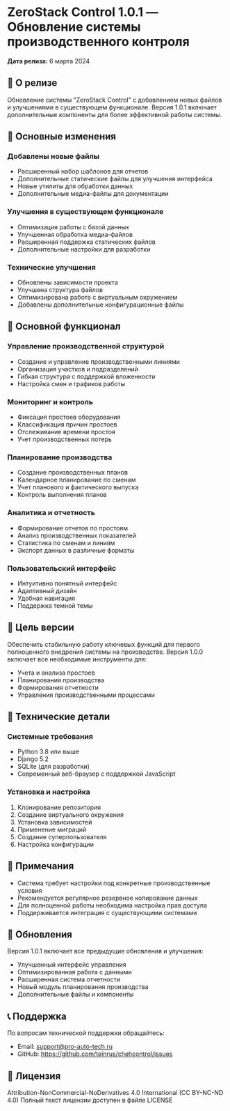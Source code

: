 # ZeroStack Control 1.0.1 — Обновление системы производственного контроля

**Дата релиза:** 6 марта 2024

## 🎉 О релизе

Обновление системы "ZeroStack Control" с добавлением новых файлов и улучшениями в существующем функционале. Версия 1.0.1 включает дополнительные компоненты для более эффективной работы системы.

## 🚀 Основные изменения

### Добавлены новые файлы
- Расширенный набор шаблонов для отчетов
- Дополнительные статические файлы для улучшения интерфейса
- Новые утилиты для обработки данных
- Дополнительные медиа-файлы для документации

### Улучшения в существующем функционале
- Оптимизация работы с базой данных
- Улучшенная обработка медиа-файлов
- Расширенная поддержка статических файлов
- Дополнительные настройки для разработки

### Технические улучшения
- Обновлены зависимости проекта
- Улучшена структура файлов
- Оптимизирована работа с виртуальным окружением
- Добавлены дополнительные конфигурационные файлы

## 🚀 Основной функционал

### Управление производственной структурой
- Создание и управление производственными линиями
- Организация участков и подразделений
- Гибкая структура с поддержкой вложенности
- Настройка смен и графиков работы

### Мониторинг и контроль
- Фиксация простоев оборудования
- Классификация причин простоев
- Отслеживание времени простоя
- Учет производственных потерь

### Планирование производства
- Создание производственных планов
- Календарное планирование по сменам
- Учет планового и фактического выпуска
- Контроль выполнения планов

### Аналитика и отчетность
- Формирование отчетов по простоям
- Анализ производственных показателей
- Статистика по сменам и линиям
- Экспорт данных в различные форматы

### Пользовательский интерфейс
- Интуитивно понятный интерфейс
- Адаптивный дизайн
- Удобная навигация
- Поддержка темной темы

## 🎯 Цель версии

Обеспечить стабильную работу ключевых функций для первого полноценного внедрения системы на производстве. Версия 1.0.0 включает все необходимые инструменты для:
- Учета и анализа простоев
- Планирования производства
- Формирования отчетности
- Управления производственными процессами

## 🔧 Технические детали

### Системные требования
- Python 3.8 или выше
- Django 5.2
- SQLite (для разработки)
- Современный веб-браузер с поддержкой JavaScript

### Установка и настройка
1. Клонирование репозитория
2. Создание виртуального окружения
3. Установка зависимостей
4. Применение миграций
5. Создание суперпользователя
6. Настройка конфигурации

## 📝 Примечания

- Система требует настройки под конкретные производственные условия
- Рекомендуется регулярное резервное копирование данных
- Для полноценной работы необходима настройка прав доступа
- Поддерживается интеграция с существующими системами

## 🔄 Обновления

Версия 1.0.1 включает все предыдущие обновления и улучшения:
- Улучшенный интерфейс управления
- Оптимизированная работа с данными
- Расширенная система отчетности
- Новый модуль планирования производства
- Дополнительные файлы и компоненты

## 📞 Поддержка

По вопросам технической поддержки обращайтесь:
- Email: support@pro-auto-tech.ru
- GitHub: https://github.com/teinrus/chehcontrol/issues

## 📄 Лицензия

Attribution-NonCommercial-NoDerivatives 4.0 International (CC BY-NC-ND 4.0)
Полный текст лицензии доступен в файле LICENSE 